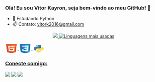 ### Olá! Eu sou Vitor Kayron, seja bem-vindo ao meu GitHub! 👋


- 🌱 Estudando Python
- 📫 Contato: vitork2016@gmail.com

<div align="center">
  <a href="https://github.com/vitorkayron">
  <img height="180em" src="https://github-readme-stats.vercel.app/api?username=vitorkayron&show_icons=true&theme=gotham&include_all_commits=true&count_private=true"/>
  <img width="380em" alt="Linguagens mais usadas" src="https://github-readme-stats.vercel.app/api/top-langs/?username=vitorkayron&layout=compact&theme=gotham"/>
</div>

<div style="display: inline_block"><br>
  <img align="center" alt="Vitor-HTML" height="30" width="40" src="https://raw.githubusercontent.com/devicons/devicon/master/icons/html5/html5-original.svg">
  <img align="center" alt="Vitor-CSS" height="30" width="40" src="https://raw.githubusercontent.com/devicons/devicon/master/icons/css3/css3-original.svg">
  <img align="center" alt="Vitor-Python" height="30" width="40" src="https://raw.githubusercontent.com/devicons/devicon/master/icons/python/python-original.svg">
</div>

### Conecte comigo:

<div> 
  <a href="https://instagram.com/vitorkayron_" target="_blank"><img src="https://img.shields.io/badge/-Instagram-%23E4405F?style=for-the-badge&logo=instagram&logoColor=white" target="_blank"></a>
  <a href = "mailto:vitorkayron2016@gmail.com"><img src="https://img.shields.io/badge/-Gmail-%23333?style=for-the-badge&logo=gmail&logoColor=white" target="_blank"></a>
  <a href="https://www.linkedin.com/in/vitor-kayron" target="_blank"><img src="https://img.shields.io/badge/-LinkedIn-%230077B5?style=for-the-badge&logo=linkedin&logoColor=white" target="_blank"></a> 

 
</div>
